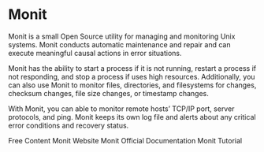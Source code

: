 # Monit

Monit is a small Open Source utility for managing and monitoring Unix systems. Monit conducts automatic maintenance and repair and can execute meaningful causal actions in error situations.

Monit has the ability to start a process if it is not running, restart a process if not responding, and stop a process if uses high resources. Additionally, you can also use Monit to monitor files, directories, and filesystems for changes, checksum changes, file size changes, or timestamp changes.

With Monit, you can able to monitor remote hosts’ TCP/IP port, server protocols, and ping. Monit keeps its own log file and alerts about any critical error conditions and recovery status.

<ResourceGroupTitle>Free Content</ResourceGroupTitle>
<BadgeLink colorScheme='blue' badgeText='Framework Website' href='https://mmonit.com/monit/'>Monit Website</BadgeLink>
<BadgeLink colorScheme='blue' badgeText='Read' href='https://mmonit.com/monit/documentation/monit.html'>Monit Official Documentation</BadgeLink>
<BadgeLink colorScheme='blue' badgeText='Read' href='https://www.tecmint.com/monit-linux-services-monitoring/'>Monit Tutorial</BadgeLink>
